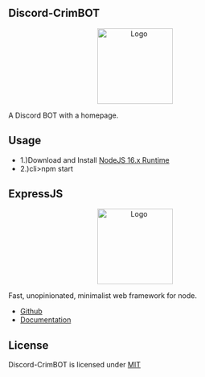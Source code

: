 ## Discord-CrimBOT

<p align="center"><img src="https://i.imgur.com/HIo2Mrt.png" width="150px" height="auto" alt="Logo"></a></p>

A Discord BOT with a homepage.

## Usage

* 1.)Download and Install [NodeJS 16.x Runtime](https://nodejs.org/en/)
* 2.)cli>npm start

## ExpressJS

<p align="center"><img src="https://i.imgur.com/31e6m1U.png" width="150px" height="auto" alt="Logo"></a></p>

Fast, unopinionated, minimalist web framework for node.

- [Github](https://github.com/expressjs/express)
- [Documentation](http://expressjs.com/)

## License

Discord-CrimBOT is licensed under [MIT](https://choosealicense.com/licenses/mit/)
